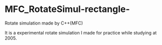 # MFC_RotateSimul-rectangle-
Rotate simulation made by C++(MFC)

It is a experimental rotate simulation I made for practice while studying at 2005.

